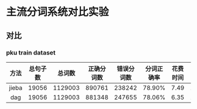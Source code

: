 # 主流分词系统对比实验

## 对比

### pku train dataset

| 方法 | 总句子数 | 总词数 | 正确分词数 | 错误分词数 | 分词正确率 | 花费时间 | 每秒分词数 |
| :-: | :-: | :-: | :-: | :-: | :-: | :-: | :-: |
| jieba | 19056 | 1129003 | 890761 | 238242 |  78.90% | 7.49 | 150734 |
| dag  | 19056 | 1129003 | 881348 | 247655 |  78.06% | 6.35 | 177795 |